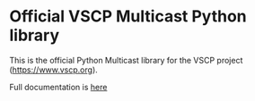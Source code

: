 # Official VSCP Multicast Python library

This is the official Python Multicast library for the VSCP project (https://www.vscp.org).

Full documentation is [here](https://docs.vscp.org)


